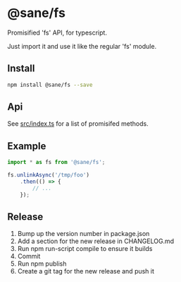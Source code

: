 # @sane/fs

Promisified 'fs' API, for typescript.

Just import it and use it like the regular 'fs' module.

Install
-------

```bash
npm install @sane/fs --save
```

Api
---

See [src/index.ts](src/index.ts) for a list of promisifed methods.

Example
-------

```javascript
import * as fs from '@sane/fs';

fs.unlinkAsync('/tmp/foo')
    .then(() => {
        // ...
    });
```

Release
-------

1. Bump up the version number in package.json
1. Add a section for the new release in CHANGELOG.md
1. Run npm run-script compile to ensure it builds
1. Commit
1. Run npm publish
1. Create a git tag for the new release and push it
